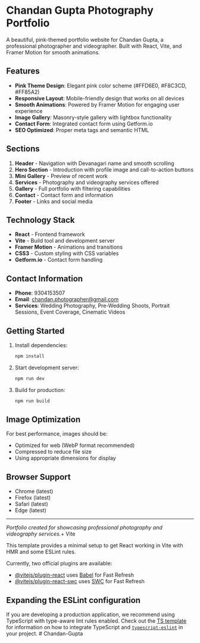 # Chandan Gupta Photography Portfolio

A beautiful, pink-themed portfolio website for Chandan Gupta, a professional photographer and videographer. Built with React, Vite, and Framer Motion for smooth animations.

## Features

- **Pink Theme Design**: Elegant pink color scheme (#FFD6E0, #F8C3CD, #FF85A2)
- **Responsive Layout**: Mobile-friendly design that works on all devices
- **Smooth Animations**: Powered by Framer Motion for engaging user experience
- **Image Gallery**: Masonry-style gallery with lightbox functionality
- **Contact Form**: Integrated contact form using Getform.io
- **SEO Optimized**: Proper meta tags and semantic HTML

## Sections

1. **Header** - Navigation with Devanagari name and smooth scrolling
2. **Hero Section** - Introduction with profile image and call-to-action buttons
3. **Mini Gallery** - Preview of recent work
4. **Services** - Photography and videography services offered
5. **Gallery** - Full portfolio with filtering capabilities
6. **Contact** - Contact form and information
7. **Footer** - Links and social media

## Technology Stack

- **React** - Frontend framework
- **Vite** - Build tool and development server
- **Framer Motion** - Animations and transitions
- **CSS3** - Custom styling with CSS variables
- **Getform.io** - Contact form handling

## Contact Information

- **Phone**: 9304153507
- **Email**: chandan.photographer@gmail.com
- **Services**: Wedding Photography, Pre-Wedding Shoots, Portrait Sessions, Event Coverage, Cinematic Videos

## Getting Started

1. Install dependencies:
   ```bash
   npm install
   ```

2. Start development server:
   ```bash
   npm run dev
   ```

3. Build for production:
   ```bash
   npm run build
   ```

## Image Optimization

For best performance, images should be:
- Optimized for web (WebP format recommended)
- Compressed to reduce file size
- Using appropriate dimensions for display

## Browser Support

- Chrome (latest)
- Firefox (latest)
- Safari (latest)
- Edge (latest)

---

*Portfolio created for showcasing professional photography and videography services.*+ Vite

This template provides a minimal setup to get React working in Vite with HMR and some ESLint rules.

Currently, two official plugins are available:

- [@vitejs/plugin-react](https://github.com/vitejs/vite-plugin-react/blob/main/packages/plugin-react) uses [Babel](https://babeljs.io/) for Fast Refresh
- [@vitejs/plugin-react-swc](https://github.com/vitejs/vite-plugin-react/blob/main/packages/plugin-react-swc) uses [SWC](https://swc.rs/) for Fast Refresh

## Expanding the ESLint configuration

If you are developing a production application, we recommend using TypeScript with type-aware lint rules enabled. Check out the [TS template](https://github.com/vitejs/vite/tree/main/packages/create-vite/template-react-ts) for information on how to integrate TypeScript and [`typescript-eslint`](https://typescript-eslint.io) in your project.
#   C h a n d a n - G u p t a  
 